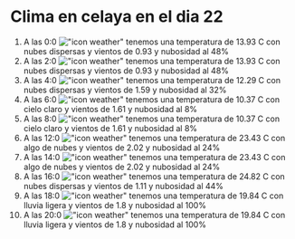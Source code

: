 # Clima en celaya en el dia 22

1. A las 0:0 !["icon weather"](http://openweathermap.org/img/w/03n.png) tenemos una temperatura de 13.93 C con nubes dispersas y  vientos de 0.93 y nubosidad al 48%
1. A las 2:0 !["icon weather"](http://openweathermap.org/img/w/03n.png) tenemos una temperatura de 13.93 C con nubes dispersas y  vientos de 0.93 y nubosidad al 48%
1. A las 4:0 !["icon weather"](http://openweathermap.org/img/w/03n.png) tenemos una temperatura de 12.29 C con nubes dispersas y  vientos de 1.59 y nubosidad al 32%
1. A las 6:0 !["icon weather"](http://openweathermap.org/img/w/02n.png) tenemos una temperatura de 10.37 C con cielo claro y  vientos de 1.61 y nubosidad al 8%
1. A las 8:0 !["icon weather"](http://openweathermap.org/img/w/02d.png) tenemos una temperatura de 10.37 C con cielo claro y  vientos de 1.61 y nubosidad al 8%
1. A las 12:0 !["icon weather"](http://openweathermap.org/img/w/02d.png) tenemos una temperatura de 23.43 C con algo de nubes y  vientos de 2.02 y nubosidad al 24%
1. A las 14:0 !["icon weather"](http://openweathermap.org/img/w/02d.png) tenemos una temperatura de 23.43 C con algo de nubes y  vientos de 2.02 y nubosidad al 24%
1. A las 16:0 !["icon weather"](http://openweathermap.org/img/w/03d.png) tenemos una temperatura de 24.82 C con nubes dispersas y  vientos de 1.11 y nubosidad al 44%
1. A las 18:0 !["icon weather"](http://openweathermap.org/img/w/10d.png) tenemos una temperatura de 19.84 C con lluvia ligera y  vientos de 1.8 y nubosidad al 100%
1. A las 20:0 !["icon weather"](http://openweathermap.org/img/w/10n.png) tenemos una temperatura de 19.84 C con lluvia ligera y  vientos de 1.8 y nubosidad al 100%
